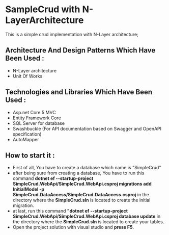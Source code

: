 # SampleCrud with N-LayerArchitecture
This is a simple crud implementation with N-Layer architecture;

## Architecture And Design Patterns Which Have Been Used :
* N-Layer architecture
* Unit Of Works

## Technologies and Libraries Which Have Been Used :
* Asp.net Core 5 MVC
* Entity Framework Core
* SQL Server for database
* Swashbuckle (For API documentation based on Swagger and OpenAPI specification)
* AutoMapper

## How to start it : 
* First of all, You have to create a database which name is "SimpleCrud"
* after being sure from creating a database, You have to run this command **dotnet ef --startup-project SimpleCrud.WebApi/SimpleCrud.WebApi.csproj migrations add InitialModel -p SimpleCrud.DataAccess/SimpleCrud.DataAccess.csproj** in the directory where the **SimpleCrud.sln** is located to create the initial migration.
* at last, run this command **"dotnet ef --startup-project SimpleCrud.WebApi/SimpleCrud.WebApi.csproj database update** in the directory where the **SimpleCrud.sln** is located to create your tables.
* Open the project solution with visual studio and **press F5**.
